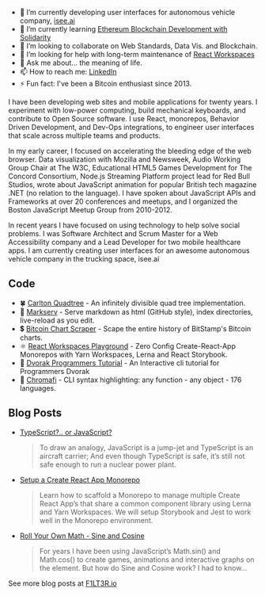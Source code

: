 - 🔭 I’m currently developing user interfaces for autonomous vehicle company, [isee.ai](http://isee.ai)
- 🌱 I’m currently learning [Ethereum Blockchain Development with Solidarity](https://www.udemy.com/course/blockchain-developer/)
- 👯 I’m looking to collaborate on Web Standards, Data Vis. and Blockchain.
- 🤔 I’m looking for help with long-term maintenance of [React Workspaces](https://github.com/react-workspaces/react-workspaces-playground)
- 💬 Ask me about... the meaning of life.
- 📫 How to reach me: [LinkedIn](https://www.linkedin.com/in/f1lt3r/)
- ⚡ Fun fact: I've been a Bitcoin enthusiast since 2013.

I have been developing web sites and mobile applications for twenty years. I experiment with low-power computing, build mechanical keyboards, and contribute to Open Source software. I use React, monorepos, Behavior Driven Development, and Dev-Ops integrations, to engineer user interfaces that scale across multiple teams and products.

In my early career, I focused on accelerating the bleeding edge of the web browser. Data visualization with Mozilla and Newsweek, Audio Working Group Chair at The W3C, Educational HTML5 Games Development for The Concord Consortium, Node.js Streaming Platform project lead for Red Bull Studios, wrote about JavaScript animation for popular British tech magazine .NET (no relation to the language). I have spoken about JavaScript APIs and Frameworks at over 20 conferences and meetups, and I organized the Boston JavaScript Meetup Group from 2010-2012.

In recent years I have focused on using technology to help solve social problems. I was Software Architect and Scrum Master for a Web Accessibility company and a Lead Developer for two mobile healthcare apps. I am currently creating user interfaces for an awesome autonomous vehicle company in the trucking space, isee.ai

## Code

- 🍀 [Carlton Quadtree](https://github.com/F1LT3R/carlton-quadtree) - An infinitely divisible quad tree implementation.
- 🏁 [Markserv](https://github.com/markserv/markserv) - Serve markdown as html (GitHub style), index directories, live-reload as you edit.
- 💲 [Bitcoin Chart Scraper](https://github.com/F1LT3R/bitcoin-scraper) - Scape the entire history of BitStamp's Bitcoin charts.
- ⚛️ [React Workspaces Playground](https://github.com/react-workspaces/react-workspaces-playground) - Zero Config Create-React-App Monorepos with Yarn Workspaces, Lerna and React Storybook. 
- 💾 [Dvorak Programmers Tutorial](https://github.com/F1LT3R/dvorak-programmers-tutorial) - An Interactive cli tutorial for Programmers Dvorak 
- 🦅 [Chromafi](https://github.com/F1LT3R/chromafi) - CLI syntax highlighting: any function - any object - 176 languages. 

## Blog Posts

- [TypeScript?.. or JavaScript?](https://f1lt3r.io/typescript-or-javascript)
    > To draw an analogy, JavaScript is a jump-jet and TypeScript is an aircraft carrier; And even though TypeScript is safe, it’s still not safe enough to run a nuclear power plant.
- [Setup a Create React App Monorepo](https://f1lt3r.io/create-react-app-monorepo-with-lerna-storybook-jest)
    > Learn how to scaffold a Monorepo to manage multiple Create React App’s that share a common component library using Lerna and Yarn Workspaces. We will setup Storybook and Jest to work well in the Monorepo environment.
- [Roll Your Own Math - Sine and Cosine](https://f1lt3r.io/roll-your-own-math-sine-cosine)
    > For years I have been using JavaScript’s Math.sin() and Math.cos() to create games, animations and interactive graphs on the <canvas> element. But how do Sine and Cosine work? I had to know…</p>
 
See more blog posts at [F1LT3R.io](https://f1lt3r.io)

